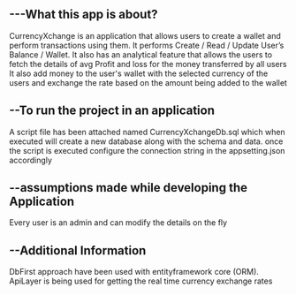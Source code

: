 ---What this app is about?
--
CurrencyXchange is an application that allows users to create a wallet and perform transactions using them.
It performs Create / Read / Update User’s Balance / Wallet.
It also has an analytical feature that allows the users to fetch the details of avg Profit and loss for the money transferred by all users 
It also add money to the user's wallet with the selected currency of the users and exchange the rate based on the amount being added to the wallet


--To run the project in an application
--
A script file has been attached named CurrencyXchangeDb.sql which when executed will create a new database along with the schema and data.
once the script is executed configure the connection string in the appsetting.json accordingly

--assumptions made while developing the Application
--
Every user is an admin and can modify the details on the fly

--Additional Information
--
DbFirst approach have been used with entityframework core (ORM).
ApiLayer is being used for getting the real time currency exchange rates

